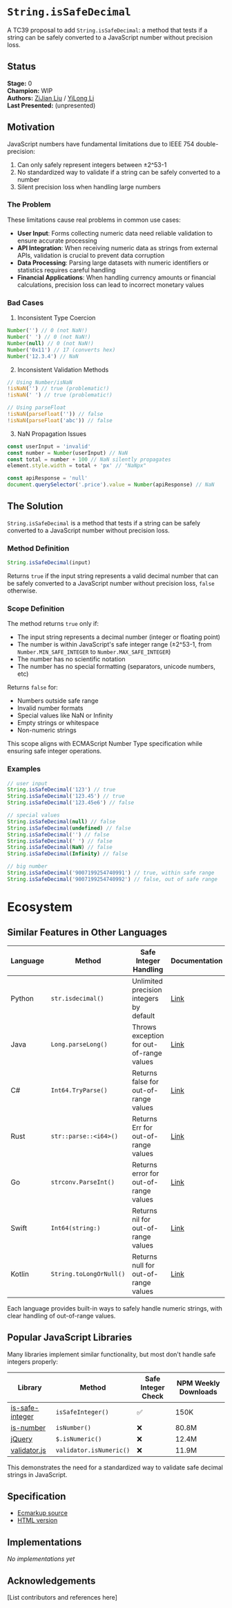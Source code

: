 # `String.isSafeDecimal`

A TC39 proposal to add `String.isSafeDecimal`: a method that tests if a string can be safely converted to a JavaScript number without precision loss.

## Status

**Stage:** 0  
**Champion:** WIP  
**Authors:** [ZiJian Liu](@lxxyx) / [YiLong Li](@umuoy1)  
**Last Presented:** (unpresented)

## Motivation

JavaScript numbers have fundamental limitations due to IEEE 754 double-precision:

1. Can only safely represent integers between ±2^53-1
2. No standardized way to validate if a string can be safely converted to a number
3. Silent precision loss when handling large numbers

### The Problem

These limitations cause real problems in common use cases:

- **User Input**: Forms collecting numeric data need reliable validation to ensure accurate processing
- **API Integration**: When receiving numeric data as strings from external APIs, validation is crucial to prevent data corruption
- **Data Processing**: Parsing large datasets with numeric identifiers or statistics requires careful handling
- **Financial Applications**: When handling currency amounts or financial calculations, precision loss can lead to incorrect monetary values

### Bad Cases

1. Inconsistent Type Coercion

```javascript
Number('') // 0 (not NaN!)
Number(' ') // 0 (not NaN!)
Number(null) // 0 (not NaN!)
Number('0x11') // 17 (converts hex)
Number('12.3.4') // NaN
```

2. Inconsistent Validation Methods

```javascript
// Using Number/isNaN
!isNaN('') // true (problematic!)
!isNaN(' ') // true (problematic!)

// Using parseFloat
!isNaN(parseFloat('')) // false
!isNaN(parseFloat('abc')) // false
```

3. NaN Propagation Issues

```javascript
const userInput = 'invalid'
const number = Number(userInput) // NaN
const total = number + 100 // NaN silently propagates
element.style.width = total + 'px' // "NaNpx"

const apiResponse = 'null'
document.querySelector('.price').value = Number(apiResponse) // NaN
```

## The Solution

`String.isSafeDecimal` is a method that tests if a string can be safely converted to a JavaScript number without precision loss.

### Method Definition

```javascript
String.isSafeDecimal(input)
```

Returns `true` if the input string represents a valid decimal number that can be safely converted to a JavaScript number without precision loss, `false` otherwise.

### Scope Definition

The method returns `true` only if:

- The input string represents a decimal number (integer or floating point)
- The number is within JavaScript's safe integer range (±2^53-1, from `Number.MIN_SAFE_INTEGER` to `Number.MAX_SAFE_INTEGER`)
- The number has no scientific notation
- The number has no special formatting (separators, unicode numbers, etc)

Returns `false` for:

- Numbers outside safe range
- Invalid number formats
- Special values like NaN or Infinity
- Empty strings or whitespace
- Non-numeric strings

This scope aligns with ECMAScript Number Type specification while ensuring safe integer operations.

### Examples

```javascript
// user input
String.isSafeDecimal('123') // true
String.isSafeDecimal('123.45') // true
String.isSafeDecimal('123.45e6') // false

// special values
String.isSafeDecimal(null) // false
String.isSafeDecimal(undefined) // false
String.isSafeDecimal('') // false
String.isSafeDecimal(' ') // false
String.isSafeDecimal(NaN) // false
String.isSafeDecimal(Infinity) // false

// big number
String.isSafeDecimal('9007199254740991') // true, within safe range
String.isSafeDecimal('9007199254740992') // false, out of safe range
```

# Ecosystem

## Similar Features in Other Languages

| Language | Method                  | Safe Integer Handling                    | Documentation                                                                                     |
| -------- | ----------------------- | ---------------------------------------- | ------------------------------------------------------------------------------------------------- |
| Python   | `str.isdecimal()`       | Unlimited precision integers by default  | [Link](https://docs.python.org/3/library/stdtypes.html#str.isdecimal)                             |
| Java     | `Long.parseLong()`      | Throws exception for out-of-range values | [Link](https://docs.oracle.com/javase/8/docs/api/java/lang/Long.html#parseLong-java.lang.String-) |
| C#       | `Int64.TryParse()`      | Returns false for out-of-range values    | [Link](https://learn.microsoft.com/en-us/dotnet/api/system.int64.tryparse)                        |
| Rust     | `str::parse::<i64>()`   | Returns Err for out-of-range values      | [Link](https://doc.rust-lang.org/std/primitive.str.html#method.parse)                             |
| Go       | `strconv.ParseInt()`    | Returns error for out-of-range values    | [Link](https://pkg.go.dev/strconv#ParseInt)                                                       |
| Swift    | `Int64(string:)`        | Returns nil for out-of-range values      | [Link](<https://developer.apple.com/documentation/swift/int64/init(_:)>)                          |
| Kotlin   | `String.toLongOrNull()` | Returns null for out-of-range values     | [Link](https://kotlinlang.org/api/latest/jvm/stdlib/kotlin.text/to-long-or-null.html)             |

Each language provides built-in ways to safely handle numeric strings, with clear handling of out-of-range values.

## Popular JavaScript Libraries

Many libraries implement similar functionality, but most don't handle safe integers properly:

| Library                                                                | Method                  | Safe Integer Check | NPM Weekly Downloads |
| ---------------------------------------------------------------------- | ----------------------- | ------------------ | -------------------- |
| [is-safe-integer](https://www.npmjs.com/package/is-safe-integer)       | `isSafeInteger()`       | ✅                 | 150K                 |
| [is-number](https://www.npmjs.com/package/is-number)                   | `isNumber()`            | ❌                 | 80.8M                |
| [jQuery](https://api.jquery.com/jQuery.isNumeric/)                     | `$.isNumeric()`         | ❌                 | 12.4M                |
| [validator.js](https://github.com/validatorjs/validator.js#validators) | `validator.isNumeric()` | ❌                 | 11.9M                |

This demonstrates the need for a standardized way to validate safe decimal strings in JavaScript.

## Specification

- [Ecmarkup source](spec.emu)
- [HTML version](https://lxxyx.github.io/proposal-string-issafedecimal/)

## Implementations

_No implementations yet_

## Acknowledgements

[List contributors and references here]
